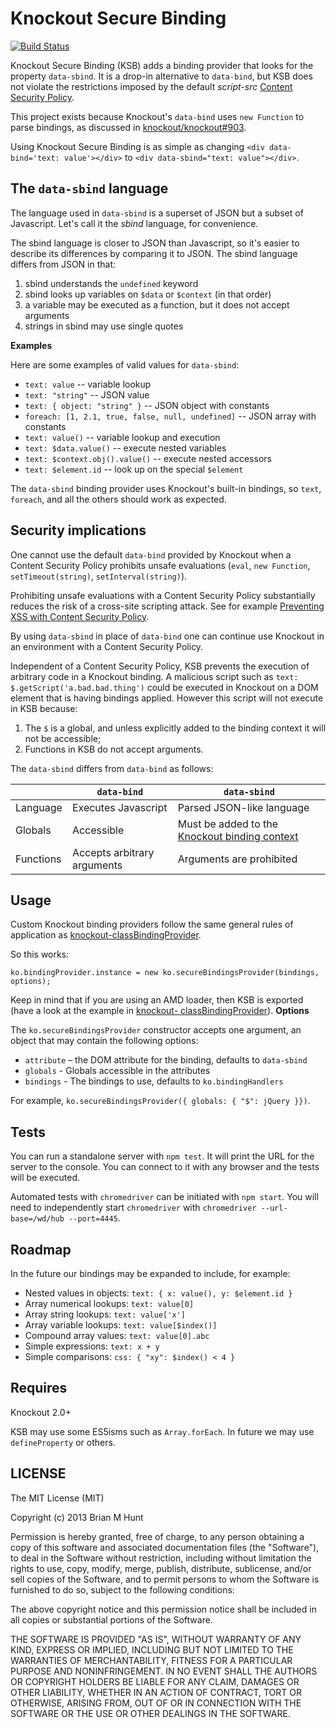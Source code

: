 Knockout Secure Binding
=======================

 [![Build Status](https://secure.travis-ci.org/brianmhunt/knockout-secure-binding.png?branch=master)](https://travis-ci.org/brianmhunt/knockout-secure-binding)

<!--  [![Selenium Test Status](https://saucelabs.com/browser-matrix/brianmhunt.svg)](https://saucelabs.com/u/brianmhunt)
 -->

Knockout Secure Binding (KSB) adds a binding provider that looks for the
property `data-sbind`. It is a drop-in alternative to `data-bind`, but KSB
does not violate the restrictions imposed by the default *script-src*
[Content Security Policy](http://www.w3.org/TR/CSP/).

This project exists because Knockout's `data-bind` uses `new Function` to
parse bindings, as discussed in
[knockout/knockout#903](https://github.com/knockout/knockout/issues/903).

Using Knockout Secure Binding is as simple as changing `<div data-bind='text: value'></div>` to `<div data-sbind="text: value"></div>`.


The `data-sbind` language
---

The language used in `data-sbind` is a superset of JSON but a subset of Javascript. Let's call it the *sbind* language, for convenience.

The sbind language is closer to JSON than Javascript, so it's easier to describe its differences by comparing it to JSON. The sbind language differs from JSON in that:

1. sbind understands the `undefined` keyword
2. sbind looks up variables on `$data` or `$context` (in that order)
3. a variable may be executed as a function, but it does not accept arguments
4. strings in sbind may use single quotes


**Examples**

Here are some examples of valid values for `data-sbind`:

- `text: value` -- variable lookup
- `text: "string"` -- JSON value
- `text: { object: "string" }` -- JSON object with constants
- `foreach: [1, 2.1, true, false, null, undefined]` -- JSON array with
    constants
- `text: value()` -- variable lookup and execution
- `text: $data.value()` -- execute nested variables
- `text: $context.obj().value()` -- execute nested accessors
- `text: $element.id` -- look up on the special `$element`

The `data-sbind` binding provider uses Knockout's built-in bindings, so
`text`, `foreach`, and all the others should work as expected.


Security implications
---

One cannot use the default `data-bind` provided by Knockout when a
Content Security Policy prohibits unsafe evaluations (`eval`,
`new Function`, `setTimeout(string)`, `setInterval(string)`).

Prohibiting unsafe evaluations with a Content Security Policy substantially reduces the risk
of a cross-site scripting attack. See for example [Preventing XSS with Content Security Policy](http://benvinegar.github.io/csp-talk-2013/).

By using `data-sbind` in place of `data-bind` one can continue use
Knockout in an environment with a Content Security Policy.

Independent of a Content Security Policy, KSB prevents the execution of arbitrary code in a Knockout binding. A malicious script such as
`text: $.getScript('a.bad.bad.thing')` could be executed in Knockout on a DOM element that is having bindings applied. However this script
will not execute in KSB because:

1. The `$` is a global, and unless explicitly added to the binding context it will not be accessible;
2. Functions in KSB do not accept arguments.

The `data-sbind` differs from `data-bind` as follows:

|           | `data-bind` | `data-sbind`
| --- | --- | ---
| Language  | Executes Javascript  | Parsed JSON-like language
| Globals | Accessible | Must be added to the [Knockout binding context](http://knockoutjs.com/documentation/binding-context.html)
| Functions  | Accepts arbitrary arguments | Arguments are prohibited


Usage
---

Custom Knockout binding providers follow the same general rules of
application as [knockout-classBindingProvider](https://github.com/rniemeyer/knockout-classBindingProvider).

So this works:

```
ko.bindingProvider.instance = new ko.secureBindingsProvider(bindings, options);
```

Keep in mind that if you are using an AMD loader, then KSB is exported
(have a look at the example in [knockout- classBindingProvider](https://github.com/rniemeyer/knockout-classBindingProvider)).
**Options**

The `ko.secureBindingsProvider` constructor accepts one argument,
an object that may contain the following options:

- `attribute` – the DOM attribute for the binding, defaults
    to `data-sbind`
- `globals` - Globals accessible in the attributes
- `bindings` - The bindings to use, defaults to `ko.bindingHandlers`

For example, `ko.secureBindingsProvider({ globals: { "$": jQuery }})`.

Tests
---

You can run a standalone server with `npm test`. It will
print the URL for the server to the console. You can connect
to it with any browser and the tests will be executed.

Automated tests with `chromedriver` can be initiated with
`npm start`.
You will need to independently start `chromedriver` with
`chromedriver --url-base=/wd/hub --port=4445`.


Roadmap
---

In the future our bindings may be expanded to include, for example:

- Nested values in objects: `text: { x: value(), y: $element.id }`
- Array numerical lookups: `text: value[0]`
- Array string lookups: `text: value['x']`
- Array variable lookups: `text: value[$index()]`
- Compound array values: `text: value[0].abc`
- Simple expressions: `text: x + y`
- Simple comparisons: `css: { "xy": $index() < 4 }`


Requires
---

Knockout 2.0+

KSB may use some ES5isms such as `Array.forEach`. In future we may
use `defineProperty` or others.


LICENSE
---

The MIT License (MIT)

Copyright (c) 2013 Brian M Hunt

Permission is hereby granted, free of charge, to any person obtaining a
copy of this software and associated documentation files (the "Software"),
to deal in the Software without restriction, including without limitation
the rights to use, copy, modify, merge, publish, distribute, sublicense,
and/or sell copies of the Software, and to permit persons to whom the
Software is furnished to do so, subject to the following conditions:

The above copyright notice and this permission notice shall be included in
all copies or substantial portions of the Software.

THE SOFTWARE IS PROVIDED "AS IS", WITHOUT WARRANTY OF ANY KIND, EXPRESS OR
IMPLIED, INCLUDING BUT NOT LIMITED TO THE WARRANTIES OF MERCHANTABILITY,
FITNESS FOR A PARTICULAR PURPOSE AND NONINFRINGEMENT. IN NO EVENT SHALL
THE AUTHORS OR COPYRIGHT HOLDERS BE LIABLE FOR ANY CLAIM, DAMAGES OR OTHER
LIABILITY, WHETHER IN AN ACTION OF CONTRACT, TORT OR OTHERWISE, ARISING
FROM, OUT OF OR IN CONNECTION WITH THE SOFTWARE OR THE USE OR OTHER
DEALINGS IN THE SOFTWARE.

